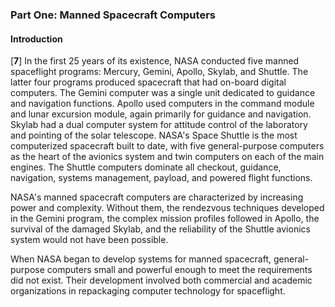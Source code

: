 ### Part One: Manned Spacecraft Computers

#### Introduction

\[**7**\] In the first 25 years of its existence, NASA conducted five
manned spaceflight programs: Mercury, Gemini, Apollo, Skylab, and
Shuttle. The latter four programs produced spacecraft that had on-board
digital computers. The Gemini computer was a single unit dedicated to
guidance and navigation functions. Apollo used computers in the command
module and lunar excursion module, again primarily for guidance and
navigation. Skylab had a dual computer system for attitude control of
the laboratory and pointing of the solar telescope. NASA's Space Shuttle
is the most computerized spacecraft built to date, with five
general-purpose computers as the heart of the avionics system and twin
computers on each of the main engines. The Shuttle computers dominate
all checkout, guidance, navigation, systems management, payload, and
powered flight functions.

NASA's manned spacecraft computers are characterized by increasing power
and complexity. Without them, the rendezvous techniques developed in the
Gemini program, the complex mission profiles followed in Apollo, the
survival of the damaged Skylab, and the reliability of the Shuttle
avionics system would not have been possible.

When NASA began to develop systems for manned spacecraft,
general-purpose computers small and powerful enough to meet the
requirements did not exist. Their development involved both commercial
and academic organizations in repackaging computer technology for
spaceflight.
